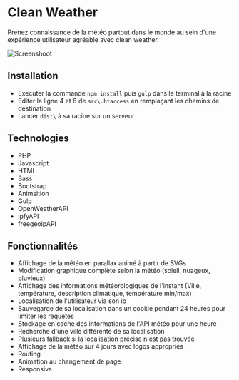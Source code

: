 # Clean Weather

Prenez connaissance de la météo partout dans le monde au sein d'une expérience utilisateur agréable avec clean weather.

![Screenshoot](http://image.noelshack.com/fichiers/2017/19/1494581111-capture-d-ecran-2017-05-12-a-11-24-41.png)


## Installation

- Executer la commande `npm install` puis `gulp` dans le terminal à la racine
- Editer la ligne 4 et 6 de `src\.htaccess` en remplaçant les chemins de destination
- Lancer `dist\` à sa racine sur un serveur

## Technologies

- PHP
- Javascript
- HTML
- Sass
- Bootstrap
- Animsition
- Gulp
- OpenWeatherAPI
- ipfyAPI
- freegeoipAPI

## Fonctionnalités

- Affichage de la météo en parallax animé à partir de SVGs
- Modification graphique complète selon la météo (soleil, nuageux, pluvieux)
- Affichage des informations météorologiques de l'instant (Ville, température, description climatique, température min/max)
- Localisation de l'utilisateur via son ip
- Sauvegarde de sa localisation dans un cookie pendant 24 heures pour limiter les requêtes
- Stockage en cache des informations de l'API météo pour une heure
- Recherche d'une ville différente de sa localisation
- Plusieurs fallback si la localisation précise n'est pas trouvée
- Affichage de la météo sur 4 jours avec logos appropriés
- Routing
- Animation au changement de page
- Responsive